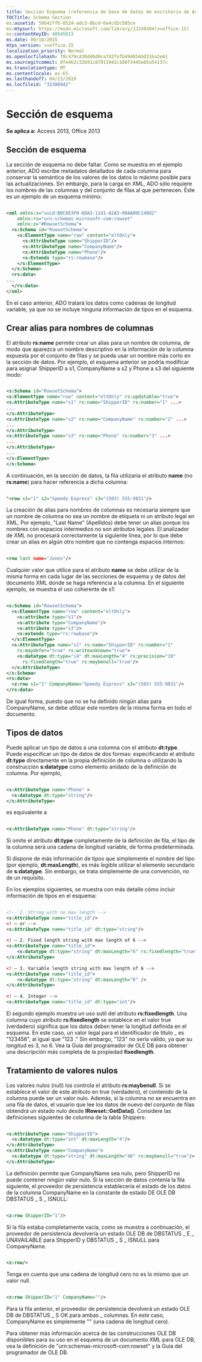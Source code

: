 ```yaml
---
title: Sección Esquema (referencia de base de datos de escritorio de Access)
TOCTitle: Schema Section
ms:assetid: 59b42ffb-0524-adc3-8bcd-6e4cd2c505ce
ms:mtpsurl: https://msdn.microsoft.com/library/JJ249304(v=office.15)
ms:contentKeyID: 48545023
ms.date: 09/18/2015
mtps_version: v=office.15
localization_priority: Normal
ms.openlocfilehash: f8c479c430dd6d0ca742fefb4948544d31ba2e61
ms.sourcegitcommit: 8fe462c32b91c87911942c188f3445e85a54137c
ms.translationtype: MT
ms.contentlocale: es-ES
ms.lasthandoff: 04/23/2019
ms.locfileid: "32308942"
---
```

# <a name="schema-section"></a>Sección de esquema

**Se aplica a:** Access 2013, Office 2013

## <a name="schema-section"></a>Sección de esquema

La sección de esquema no debe faltar. Como se muestra en el ejemplo anterior, ADO escribe metadatos detallados de cada columna para conservar la semántica de los valores de los datos lo máximo posible para las actualizaciones. Sin embargo, para la carga en XML, ADO sólo requiere los nombres de las columnas y del conjunto de filas al que pertenecen. Éste es un ejemplo de un esquema mínimo:

```xml 
 
<xml xmlns:s="uuid:BDC6E3F0-6DA3-11d1-A2A3-00AA00C14882" 
    xmlns:rs="urn:schemas-microsoft-com:rowset" 
    xmlns:z="#RowsetSchema"> 
  <s:Schema id="RowsetSchema"> 
    <s:ElementType name="row" content="eltOnly"> 
      <s:AttributeType name="ShipperID"/> 
      <s:AttributeType name="CompanyName"/> 
      <s:AttributeType name="Phone"/> 
      <s:Extends type="rs:rowbase"/> 
    </s:ElementType> 
  </s:Schema> 
  <rs:data> 
... 
  </rs:data> 
</xml> 
```

En el caso anterior, ADO tratará los datos como cadenas de longitud variable, ya que no se incluye ninguna información de tipos en el esquema.

## <a name="creating-aliases-for-column-names"></a>Crear alias para nombres de columnas

El atributo **rs:name** permite crear un alias para un nombre de columna, de modo que aparezca un nombre descriptivo en la información de la columna expuesta por el conjunto de filas y se pueda usar un nombre más corto en la sección de datos. Por ejemplo, el esquema anterior se podría modificar para asignar ShipperID a s1, CompanyName a s2 y Phone a s3 del siguiente modo:

```xml 
 
<s:Schema id="RowsetSchema">  
<s:ElementType name="row" content="eltOnly" rs:updatable="true">  
<s:AttributeType name="s1" rs:name="ShipperID" rs:number="1" ...>  
... 
</s:AttributeType>  
<s:AttributeType name="s2" rs:name="CompanyName" rs:number="2" ...>  
... 
</s:AttributeType>  
<s:AttributeType name="s3" rs:name="Phone" rs:number="3" ...>  
... 
</s:AttributeType>  
... 
</s:ElementType>  
</s:Schema>  
```

A continuación, en la sección de datos, la fila utilizaría el atributo **name** (no **rs:name**) para hacer referencia a dicha columna:

```xml 
 
"<row s1="1" s2="Speedy Express" s3="(503) 555-9831"/> 
```

La creación de alias para nombres de columnas es necesaria siempre que un nombre de columna no sea un nombre de etiqueta ni un atributo legal en XML. Por ejemplo, "Last Name" (Apellidos) debe tener un alias porque los nombres con espacios intermedios no son atributos legales. El analizador de XML no procesará correctamente la siguiente línea, por lo que debe crear un alias en algún otro nombre que no contenga espacios internos:

```xml 
 
<row last name="Jones"/> 
```

Cualquier valor que utilice para el atributo **name** se debe utilizar de la misma forma en cada lugar de las secciones de esquema y de datos del documento XML donde se haga referencia a la columna. En el siguiente ejemplo, se muestra el uso coherente de s1:

```xml 
 
<s:Schema id="RowsetSchema"> 
  <s:ElementType name="row" content="eltOnly"> 
    <s:attribute type="s1"/> 
    <s:attribute type="CompanyName"/> 
    <s:attribute type="s3"/> 
    <s:extends type="rs:rowbase"/> 
  </s:ElementType> 
  <s:AttributeType name="s1" rs:name="ShipperID" rs:number="1"  
    rs:maydefer="true" rs:writeunknown="true"> 
    <s:datatype dt:type="i4" dt:maxLength="4" rs:precision="10"  
      rs:fixedlength="true" rs:maybenull="true"/> 
  </s:AttributeType> 
</s:Schema> 
<rs:data> 
  <z:row s1="1" CompanyName="Speedy Express" s3="(503) 555-9831"/> 
</rs:data> 
```

De igual forma, puesto que no se ha definido ningún alias para CompanyName, se debe utilizar este nombre de la misma forma en todo el documento.

## <a name="data-types"></a>Tipos de datos

Puede aplicar un tipo de datos a una columna con el atributo **dt:type**. Puede especificar un tipo de datos de dos formas: especificando el atributo **dt:type** directamente en la propia definición de columna o utilizando la construcción **s:datatype** como elemento anidado de la definición de columna. Por ejemplo,

```xml 
 
<s:AttributeType name="Phone" > 
  <s:datatype dt:type="string"/> 
</s:AttributeType> 
```

es equivalente a

```xml 
 
<s:AttributeType name="Phone" dt:type="string"/> 
```

Si omite el atributo **dt:type** completamente de la definición de fila, el tipo de la columna será una cadena de longitud variable, de forma predeterminada.

Si dispone de más información de tipos que simplemente el nombre del tipo (por ejemplo, **dt:maxLength**), es más legible utilizar el elemento secundario de **s:datatype**. Sin embargo, se trata simplemente de una convención, no de un requisito.

En los ejemplos siguientes, se muestra con más detalle cómo incluir información de tipos en el esquema:

```xml 
 
<!-- 1. String with no max length --> 
<s:AttributeType name="title_id"/> 
<! — or --> 
<s:AttributeType name="title_id" dt:type="string"/> 
 
<! — 2. Fixed length string with max length of 6 --> 
<s:AttributeType name="title_id"> 
    <s:datatype dt:type="string" dt:maxLength="6" rs:fixedlength="true" /> 
</s:AttributeType> 
 
<! — 3. Variable length string with max length of 6 --> 
<s:AttributeType name="title_id"> 
    <s:datatype dt:type="string" dt:maxLength="6" /> 
</s:AttributeType> 
 
<! — 4. Integer --> 
<s:AttributeType name="title_id" dt:type="int"/> 
```

El segundo ejemplo muestra un uso sutil del atributo **rs:fixedlength**. Una columna cuyo atributo **rs:fixedlength** se establece en el valor true (verdadero) significa que los datos deben tener la longitud definida en el esquema. En este caso, un valor legal para el identificador de título \_ es "123456", al igual que "123 ." Sin embargo, "123" no sería válido, ya que su longitud es 3, no 6. Vea la Guía del programador de OLE DB para obtener una descripción más completa de la propiedad **fixedlength**.

## <a name="handling-nulls"></a>Tratamiento de valores nulos

Los valores nulos (null) los controla el atributo **rs:maybenull**. Si se establece el valor de este atributo en true (verdadero), el contenido de la columna puede ser un valor nulo. Además, si la columna no se encuentra en una fila de datos, el usuario que lee los datos de nuevo del conjunto de filas obtendrá un estado nulo desde **IRowset::GetData()**. Considere las definiciones siguientes de columna de la tabla Shippers:

```xml 
 
<s:AttributeType name="ShipperID"> 
  <s:datatype dt:type="int" dt:maxLength="4"/> 
</s:AttributeType> 
<s:AttributeType name="CompanyName"> 
  <s:datatype dt:type="string" dt:maxLength="40" rs:maybenull="true"/> 
</s:AttributeType> 
```

La definición permite que CompanyName sea nulo, pero ShipperID no puede contener ningún valor nulo. Si la sección de datos contenía la fila siguiente, el proveedor de persistencia establecería el estado de los datos de la columna CompanyName en la constante de estado DE OLE DB DBSTATUS \_ S \_ ISNULL:

```xml 
 
<z:row ShipperID="1"/> 
```

Si la fila estaba completamente vacía, como se muestra a continuación, el proveedor de persistencia devolvería un estado OLE DB de DBSTATUS \_ E \_ UNAVAILABLE para ShipperID y DBSTATUS \_ S \_ ISNULL para CompanyName.

```xml 
 
<z:row/>  
```

Tenga en cuenta que una cadena de longitud cero no es lo mismo que un valor null.

```xml 
 
<z:row ShipperID="1" CompanyName=""/> 
```

Para la fila anterior, el proveedor de persistencia devolverá un estado OLE DB de DBSTATUS \_ S OK para ambas \_ columnas. En este caso, CompanyName es simplemente "" (una cadena de longitud cero).

Para obtener más información acerca de las construcciones OLE DB disponibles para su uso en el esquema de un documento XML para OLE DB, vea la definición de "urn:schemas-microsoft-com:rowset" y la Guía del programador de OLE DB.

